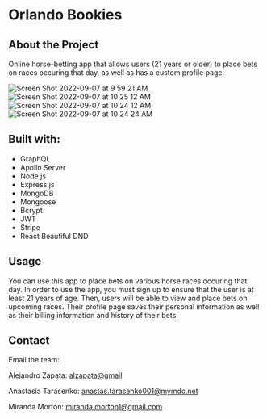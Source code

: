 # Orlando Bookies

## About the Project
Online horse-betting app that allows users (21 years or older) to place bets on races occuring that day, as well as has a custom profile page. 

![Screen Shot 2022-09-07 at 9 59 21 AM](https://user-images.githubusercontent.com/107001559/188911886-030382bd-7659-4a51-ae9a-37a23495dc6b.png)
![Screen Shot 2022-09-07 at 10 25 12 AM](https://user-images.githubusercontent.com/107001559/188917579-3e966989-3c7c-4461-b6c5-e3b98f2d1e39.png)
![Screen Shot 2022-09-07 at 10 24 12 AM](https://user-images.githubusercontent.com/107001559/188917655-ba42171a-8a85-4a15-b277-0a1a36f8b4ce.png)
![Screen Shot 2022-09-07 at 10 24 24 AM](https://user-images.githubusercontent.com/107001559/188917711-402f6d12-f3f3-49ed-95ef-b0b9f6f7bfe2.png)



## Built with:
- GraphQL
- Apollo Server
- Node.js
- Express.js
- MongoDB
- Mongoose
- Bcrypt
- JWT
- Stripe
- React Beautiful DND

## Usage
You can use this app to place bets on various horse races occuring that day. In order to use the app, you must sign up to ensure that the user is at least 21 years of age. Then, users will be able to view and place bets on upcoming races. Their profile page saves their personal information as well as their billing information and history of their bets. 

## Contact
Email the team:

Alejandro Zapata: <alzapata@gmail>

Anastasia Tarasenko: <anastas.tarasenko001@mymdc.net>

Miranda Morton: <miranda.morton1@gmail.com>
